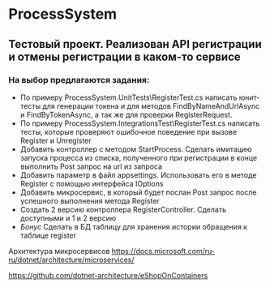 # ProcessSystem
## Тестовый проект. Реализован API регистрации и отмены регистрации в каком-то сервисе

### На выбор предлагаются задания:

* По примеру ProcessSystem.UnitTests\RegisterTest.cs написать юнит-тесты для генерации токена и для методов FindByNameAndUrlAsync и FindByTokenAsync, а так же для проверки RegisterRequest.
* По примеру ProcessSystem.IntegrationsTest\RegisterTest.cs написать тесты, которые проверяют ошибочное поведение при вызове  Register и Unregister
* Добавить контроллер с методом StartProcess. Сделать имитацию запуска процесса из списка, полученного при регистрации в конце выполнить Post запрос на url из запроса
* Добавить параметр в файл appsettings. Использовать его в методе Register с помощью интерфейса IOptions
* Добавить микросервис, в который будет послан Post запрос после успешного выполнения метода Register
* Создать 2 версию контроллера RegisterController. Сделать доступными и 1 и 2 версию
* _Бонус_ Сделать в БД таблицу для хранения истории обращения к таблице register


Архитектура микросервисов
https://docs.microsoft.com/ru-ru/dotnet/architecture/microservices/

https://github.com/dotnet-architecture/eShopOnContainers
